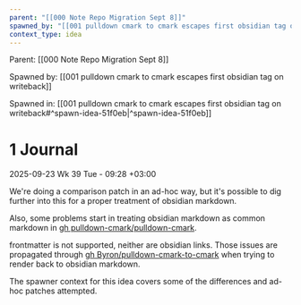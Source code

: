 ```yaml
---
parent: "[[000 Note Repo Migration Sept 8]]"
spawned_by: "[[001 pulldown cmark to cmark escapes first obsidian tag on writeback]]"
context_type: idea
---
```


Parent: [[000 Note Repo Migration Sept 8]]

Spawned by: [[001 pulldown cmark to cmark escapes first obsidian tag on writeback]] 

Spawned in: [[001 pulldown cmark to cmark escapes first obsidian tag on writeback#^spawn-idea-51f0eb|^spawn-idea-51f0eb]]

# 1 Journal

2025-09-23 Wk 39 Tue - 09:28 +03:00

We're doing a comparison patch in an ad-hoc way, but it's possible to dig further into this for a proper treatment of obsidian markdown.

Also, some problems start in treating obsidian markdown as common markdown in [gh pulldown-cmark/pulldown-cmark](https://github.com/pulldown-cmark/pulldown-cmark/).

frontmatter is not supported, neither are obsidian links.  Those issues are propagated through [gh Byron/pulldown-cmark-to-cmark](https://github.com/Byron/pulldown-cmark-to-cmark) when trying to render back to obsidian markdown.

The spawner context for this idea covers some of the differences and ad-hoc patches attempted.